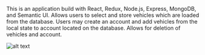 This is an application build with React, Redux, Node.js, Express, MongoDB, and Semantic UI. Allows users to select and store vehicles which are loaded from the database. Users may create an account and add vehicles from the local state to account located on the database. Allows for deletion of vehicles and account.

![alt text](https://mikehopard.com/Car_Site_Pic.jpg)
